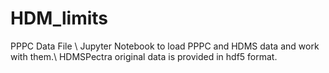 # HDM_limits
PPPC Data File \\
Jupyter Notebook to load PPPC and HDMS data and work with them.\\
HDMSPectra original data is provided in hdf5 format.
